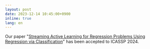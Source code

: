 ```yaml
---
layout: post
date: 2023-12-14 10:45:00+0900
inline: true
lang: en
---
```


Our paper "<a href="https://arxiv.org/abs/2309.01013">Streaming Active Learning for Regression Problems Using Regression via Classification</a>" has been accepted to ICASSP 2024.